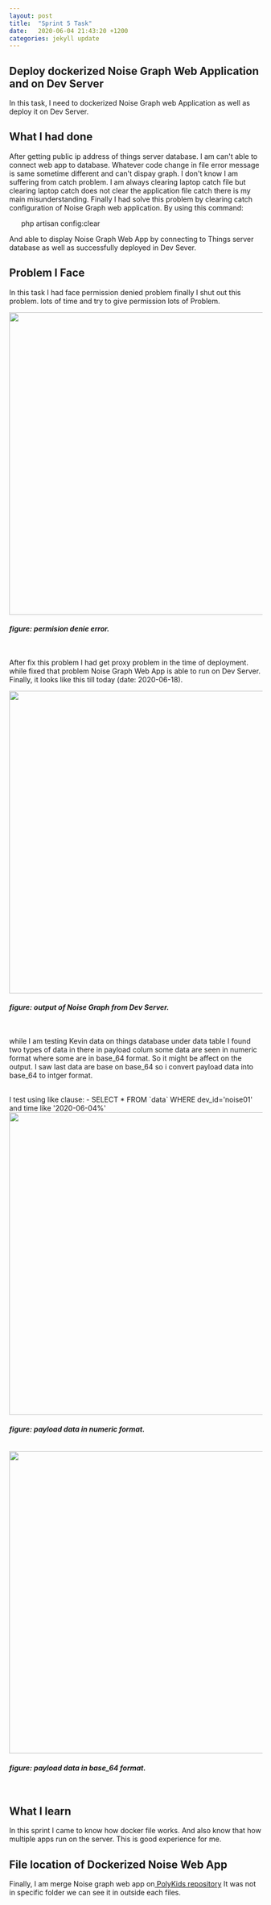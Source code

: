 ```yaml
---
layout: post
title:  "Sprint 5 Task"
date:   2020-06-04 21:43:20 +1200
categories: jekyll update
---
```


<h2> Deploy dockerized Noise Graph Web Application and on Dev Server</h2>
<p> In this task, I need to dockerized Noise Graph web Application 
as well as deploy it on Dev Server.</p>
<h2>What I had done</h2>
 <p>
 After getting public ip address of things server database. 
 I am can't able to connect web app to database. Whatever code change in file error message is same sometime different
 and can't dispay graph. I don't know I am suffering from catch problem. I am always clearing laptop 
  catch file but clearing laptop catch does not clear the application file catch there is my main misunderstanding.
     Finally I had solve this problem by 
    clearing catch configuration of Noise Graph web application. By using this command: 
    <ul>php artisan config:clear</ul> 
    And able to display Noise Graph Web App by connecting to Things server
     database as well as successfully deployed in Dev Sever. 
    </p>
<h2>Problem I Face</h2>
<P>In this task I had face permission denied problem finally I shut out this problem. 
lots of time and try to give
 permission  lots of Problem. </P>
 <img src="{{site.baseurl}}/Images/permision denie error.png" width="1500" height="600">
  <br>
  <h4><i>figure: permision denie error. </i></h4>
  <br>
 <p>After fix this problem I had get proxy problem in the time of deployment. while fixed that problem 
 Noise Graph Web App is able to run on Dev Server. Finally, it looks like this till today (date: 2020-06-18).</p>
 <img src="{{site.baseurl}}/Images/server_output.JPG" width="1500" height="600">
 <br>
 <h4><i>figure: output of Noise Graph from Dev Server. </i></h4>
 <br>
 <p>while I am testing Kevin data on things database under data table I found two types of data in there in payload colum
 some data are seen in numeric format where some are in base_64 format. So it might be affect on the output. 
 I saw last data are base on base_64 so i convert payload data into base_64 to intger format.</p>
 <br>
 I test using like clause: 
- SELECT * FROM `data` WHERE dev_id='noise01' and time like '2020-06-04%'
<img src="{{site.baseurl}}/Images/payload_data.04.JPG" width="1500" height="600">
 <br>
 <h4><i>figure: payload data in numeric format. </i></h4>
 <br>
 <img src="{{site.baseurl}}/Images/payload_data.18.JPG" width="1500" height="600">
  <br>
  <h4><i>figure: payload data in base_64 format. </i></h4>
  <br>
<h2>What I learn</h2>
<p>In this sprint I came to know how docker file works. And also know 
that how multiple apps run on the server. This is good experience for me.  
<h2>File location of Dockerized Noise Web App</h2>
Finally, I am merge Noise graph web app on<a href="https://gitlab.com/iotop/polykids-project/"> PolyKids repository</a>
 It was not in specific folder we can see it in outside each files. 
